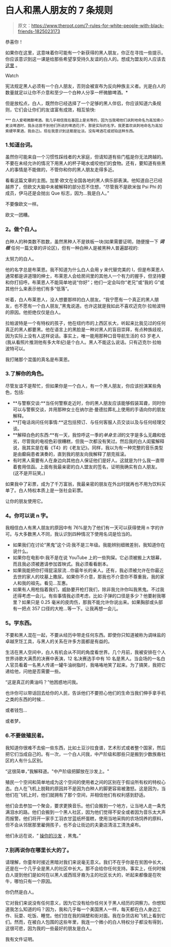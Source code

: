 # 白人和黑人朋友的 7 条规则

> 原文：<https://www.theroot.com/7-rules-for-white-people-with-black-friends-1825023173>

恭喜你！

如果你在这里，这意味着你可能有一个新获得的黑人朋友，你正在寻找一些提示。你应该意识到这一课是给那些希望享受持久友谊的白人的。想成为盟友的人应该去 [这里](https://www.theroot.com/5-ways-white-people-can-fight-white-supremacy-1819286547#_ga=2.119263113.164997723.1522674282-4253108433.1521494685) 。

Watch

宪法规定黑人必须有一个白人朋友，否则会被宣布为反向种族主义者。光是白人的数量就足以让你不介意和至少一个白种人分享一杯微酿啤酒。*

但是放松点，白人，既然你已经选择了一个足够的黑人伴侣，你应该知道六条规则，它们会让你们的友谊富有成效，相互愉快:

<small>*** 白人爱喝微酿啤酒。我几乎相信我在基因上是劣等的，因为当我喝他们讽刺地命名为高加索小麦淡啤酒时，我永远尝不到他们所说的啤酒花(不，那是实际的名字。我更喜欢讽刺地命名为高加索硬苹果酒，我自己)。现在我意识到这都是扯淡。没有啤酒花或琥珀这种东西。</small>

### 1.知道台词。

虽然你可能来自一个习惯性踩线者的大家庭，但请知道有些门槛是你无法跨越的。不要在未经允许的情况下用黑人的杯子喝水或咬他们的食物。还有，要知道有些黑人的事情是不能做的，不管你和你的黑人朋友走得多近。

看看这篇文章的主图。加里·欧文在全国各地的黑人俱乐部表演。他知道自己已经越界了，但欧文大脑中未被解释的部分忍不住想，“尽管我不是欧米伽 Psi Phi 的成员，伊马还是会抛出 Que 标志，因为...我是白人。”

不要像欧文一样。

欧文一团糟。

### **2。做个白人。**

白种人的种类数不胜数，虽然黑种人不是铁板一块(如果需要证明，随便搜一下 ***词根*** 任何一篇文章的评论区)，但有一种白种人是被黑种人普遍鄙视的:

太努力的白人。

他的名字总是布莱恩。我不知道为什么白人会用 y 来代替完美的 I，但是布莱恩人通常都是讲道理的绅士，布莱恩人会给房间里的其他人一个有力的握手，但坚持要和你打招呼。布莱恩人不能简单地说“你好”；他们一定会叫你“老兄”或“我的 G”或其他什么来表示他们有多“低落”。

听着，白人布莱恩人，没人想要那样的白人朋友。“我宁愿有一个真正的黑人朋友，也不愿有一个白人朋友,”黑鬼说道。也许这就是我如此不喜欢迈克尔·拉帕波特的原因。他拒绝仅仅是白人。

拉帕波特是一个有特权的孩子，他在纽约市的上西区长大，听起来比我见过的任何真正的黑人都要黑。他在语言上的黑脸是一种对黑人的盲目崇拜，有点种族歧视，因为实际上没有人这样说话。事实上，唯一能用那种口音导航生活的 63 岁老人(我从看照片推测他有多大年纪)是个白人。黑人不能这么说话。只有迈克尔·拉帕波特可以。

我打赌那个混蛋的真名是布莱恩。

### 3.了解你的角色。

尽管友谊不是帮忙，但如果你是一个白人，有一个黑人朋友，你应该扮演某些角色，包括:

*   **与警察交谈:**当任何警察走近时，你的黑人朋友应该能够假装耳聋，同时你可以与警察交谈，并用那种女士在纳尔逊·曼德拉葬礼上使用的手语向你的朋友解释。
*   **打电话询问任何事情:**这包括预订、与任何客服人员交谈以及与任何经理交谈。
*   **解释白色的东西:**有一天，我惊呼这一季的*单身生活*的文字是多么无趣和低劣，尽管我的电视色彩很糟糕，但我一次都没有笑过。然后我的白人闺蜜解释说，我其实是在看《T4》的《老友记》。同样，我以为有一种完整的音乐类型是由癫痫患者演奏的，直到我的朋友向我解释了朋克摇滚。
*   有时黑人需要有人在身边向其他白人保证他们是好人。这就是为什么我一直带着套用信函。上面有我最亲密的白人盟友的签名，证明我确实有白人朋友。(这不是开玩笑。)

如果我中了彩票，成为了千万富翁，我最亲密的朋友在外出时就再也不用为饮料买单了。白人特权本质上是一张社会彩票。

让你的朋友使用它。

### **4。你可以说 n 字。**

我相信白人有黑人朋友的原因中有 76%是为了他们有一天可以获得使用 n 字的许可。与大多数黑人不同，我认识到四种情况下使用名词是恰当的。

*   如果我们在讨论“黑鬼”这个词:我不是三年级。我能辨别细微差别，我知道你在说什么。
*   如果你在电影中:我不是在说 YouTube 上的一些狗屎。它必须被搬上大银幕，而且我必须被邀请参加首映式。我必须看看剧本。
*   如果我能把你打得屁滚尿流...你最年长的亲人。还有，我必须被允许在你最近去世的家人的坟墓上撒尿。如果你不介意，那我也不介意你不尊重我，我的家人和我的祖先。看见...互惠。
*   如果有人用枪指着我们，威胁要开枪打我们，除非我允许你叫我黑鬼。不过我还得考虑一会儿。有些事情我必须考虑，比如:子弹的口径是多少？他要射我哪里？如果只是 0.25 毫米的皮肉伤，那我不能允许你说出来。如果胸部或头部有一把点 357 口径的大枪...等一下。让我再想一会儿。

### **5。学东西。**

不要和黑人混在一起，不要从经历中带走任何东西。即使你只知道被称为调味盐的卓越烹饪工具，与黑人的关系在许多方面都是有益的。

生活在黑人空间中，白人有机会从不同的角度看世界。几个月前，我被安排在个人世界诗歌大满贯的决赛中表演，12 名决赛选手中有 10 名是黑人。当会场的一名白人官员看着一名黑人传递一罐牛油树脂时，我咯咯地笑了起来。为了搞笑，我把它递给他，问他是否需要一些。

“这是真正的黄油吗？”他困惑地问我。

也许你可以带话回去给你的人民，告诉他们不要担心他们的生命当我们伸手拿手机之类的东西的时候...

或者钱包...

或者梦。

### 6.不要做殖民者。

我知道你很难不去偷一些东西，比如土豆沙拉食谱，艺术形式或者整个国家，然后把它们当成自己的。有一次，一个白人问我，中产阶级和那些只是搬到少数族裔社区的人有什么区别。

“这很简单，”我解释道。"中产阶级把脚放在沙发上。"

殖民一个空间和简单地成为这个空间的使用者之间的区别在于假设所有权的特权心态。白人在飞机上脱鞋的原因并不是因为白种人的脚更容易被激怒。这是因为，当他们在飞机上时，他们就拥有了那个空间，并相信他们有权利感到舒适。

他们会去参加一个聚会，要求更换音乐。他们会搬到一个地方，让当地人走一条充满泪水的路。他们会搬到一个黑人社区，因为他们觉得不安全或者因为音乐太大声而报警。他们将开一家手工羽衣甘蓝纸杯蛋糕，使用当地采购的农场饲养的原料，但不会从邻居那里雇佣孩子，也不会让街边的夫妻店清洁工清洗桌布。

他们永远在说，“ [操你的沙发](https://www.youtube.com/watch?v=JcJkhSUSnek) ，黑鬼。”

### 7.别再说你在哪里长大的了。

请理解，你童年时接近黑暗对我们来说毫无意义。我们不在乎你是在贫困中长大，还是在一个几乎全是黑人的社区中长大。那不会给你任何支持。事实上，任何时候白人提到他们是如何在以黑人或西班牙裔为主的社区长大的，听起来都像是在吹牛，哪怕只有一个原因。

你仍然是白人。

它对我们来说没有任何意义，因为它没有给你任何关于黑人经历的洞察力。你想知道我怎么知道的吗？因为，我和几乎每一个美国黑人一样，每天都在白人身边工作、玩耍、吃饭、睡觉。他们住在我的隔壁和街对面。我在杂货店和飞机上看到它们。然而，在被白人包围的这些年里，我连一个微小的白人特权分子都没有得到，这很可悲，因为我的一些最好的朋友是白人。

我有文件证明。